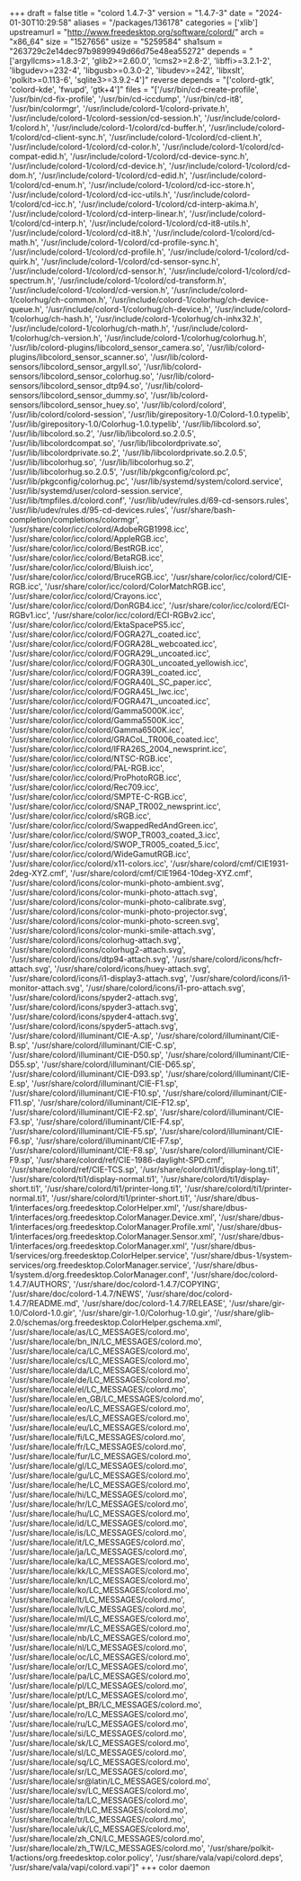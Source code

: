 +++
draft = false
title = "colord 1.4.7-3"
version = "1.4.7-3"
date = "2024-01-30T10:29:58"
aliases = "/packages/136178"
categories = ['xlib']
upstreamurl = "http://www.freedesktop.org/software/colord/"
arch = "x86_64"
size = "1527656"
usize = "5259584"
sha1sum = "263729c2e14dec97b9899949d66d75e48ea55272"
depends = "['argyllcms>=1.8.3-2', 'glib2>=2.60.0', 'lcms2>=2.8-2', 'libffi>=3.2.1-2', 'libgudev>=232-4', 'libgusb>=0.3.0-2', 'libudev>=242', 'libxslt', 'polkit>=0.113-6', 'sqlite3>=3.9.2-4']"
reverse depends = "['colord-gtk', 'colord-kde', 'fwupd', 'gtk+4']"
files = "['/usr/bin/cd-create-profile', '/usr/bin/cd-fix-profile', '/usr/bin/cd-iccdump', '/usr/bin/cd-it8', '/usr/bin/colormgr', '/usr/include/colord-1/colord-private.h', '/usr/include/colord-1/colord-session/cd-session.h', '/usr/include/colord-1/colord.h', '/usr/include/colord-1/colord/cd-buffer.h', '/usr/include/colord-1/colord/cd-client-sync.h', '/usr/include/colord-1/colord/cd-client.h', '/usr/include/colord-1/colord/cd-color.h', '/usr/include/colord-1/colord/cd-compat-edid.h', '/usr/include/colord-1/colord/cd-device-sync.h', '/usr/include/colord-1/colord/cd-device.h', '/usr/include/colord-1/colord/cd-dom.h', '/usr/include/colord-1/colord/cd-edid.h', '/usr/include/colord-1/colord/cd-enum.h', '/usr/include/colord-1/colord/cd-icc-store.h', '/usr/include/colord-1/colord/cd-icc-utils.h', '/usr/include/colord-1/colord/cd-icc.h', '/usr/include/colord-1/colord/cd-interp-akima.h', '/usr/include/colord-1/colord/cd-interp-linear.h', '/usr/include/colord-1/colord/cd-interp.h', '/usr/include/colord-1/colord/cd-it8-utils.h', '/usr/include/colord-1/colord/cd-it8.h', '/usr/include/colord-1/colord/cd-math.h', '/usr/include/colord-1/colord/cd-profile-sync.h', '/usr/include/colord-1/colord/cd-profile.h', '/usr/include/colord-1/colord/cd-quirk.h', '/usr/include/colord-1/colord/cd-sensor-sync.h', '/usr/include/colord-1/colord/cd-sensor.h', '/usr/include/colord-1/colord/cd-spectrum.h', '/usr/include/colord-1/colord/cd-transform.h', '/usr/include/colord-1/colord/cd-version.h', '/usr/include/colord-1/colorhug/ch-common.h', '/usr/include/colord-1/colorhug/ch-device-queue.h', '/usr/include/colord-1/colorhug/ch-device.h', '/usr/include/colord-1/colorhug/ch-hash.h', '/usr/include/colord-1/colorhug/ch-inhx32.h', '/usr/include/colord-1/colorhug/ch-math.h', '/usr/include/colord-1/colorhug/ch-version.h', '/usr/include/colord-1/colorhug/colorhug.h', '/usr/lib/colord-plugins/libcolord_sensor_camera.so', '/usr/lib/colord-plugins/libcolord_sensor_scanner.so', '/usr/lib/colord-sensors/libcolord_sensor_argyll.so', '/usr/lib/colord-sensors/libcolord_sensor_colorhug.so', '/usr/lib/colord-sensors/libcolord_sensor_dtp94.so', '/usr/lib/colord-sensors/libcolord_sensor_dummy.so', '/usr/lib/colord-sensors/libcolord_sensor_huey.so', '/usr/lib/colord/colord', '/usr/lib/colord/colord-session', '/usr/lib/girepository-1.0/Colord-1.0.typelib', '/usr/lib/girepository-1.0/Colorhug-1.0.typelib', '/usr/lib/libcolord.so', '/usr/lib/libcolord.so.2', '/usr/lib/libcolord.so.2.0.5', '/usr/lib/libcolordcompat.so', '/usr/lib/libcolordprivate.so', '/usr/lib/libcolordprivate.so.2', '/usr/lib/libcolordprivate.so.2.0.5', '/usr/lib/libcolorhug.so', '/usr/lib/libcolorhug.so.2', '/usr/lib/libcolorhug.so.2.0.5', '/usr/lib/pkgconfig/colord.pc', '/usr/lib/pkgconfig/colorhug.pc', '/usr/lib/systemd/system/colord.service', '/usr/lib/systemd/user/colord-session.service', '/usr/lib/tmpfiles.d/colord.conf', '/usr/lib/udev/rules.d/69-cd-sensors.rules', '/usr/lib/udev/rules.d/95-cd-devices.rules', '/usr/share/bash-completion/completions/colormgr', '/usr/share/color/icc/colord/AdobeRGB1998.icc', '/usr/share/color/icc/colord/AppleRGB.icc', '/usr/share/color/icc/colord/BestRGB.icc', '/usr/share/color/icc/colord/BetaRGB.icc', '/usr/share/color/icc/colord/Bluish.icc', '/usr/share/color/icc/colord/BruceRGB.icc', '/usr/share/color/icc/colord/CIE-RGB.icc', '/usr/share/color/icc/colord/ColorMatchRGB.icc', '/usr/share/color/icc/colord/Crayons.icc', '/usr/share/color/icc/colord/DonRGB4.icc', '/usr/share/color/icc/colord/ECI-RGBv1.icc', '/usr/share/color/icc/colord/ECI-RGBv2.icc', '/usr/share/color/icc/colord/EktaSpacePS5.icc', '/usr/share/color/icc/colord/FOGRA27L_coated.icc', '/usr/share/color/icc/colord/FOGRA28L_webcoated.icc', '/usr/share/color/icc/colord/FOGRA29L_uncoated.icc', '/usr/share/color/icc/colord/FOGRA30L_uncoated_yellowish.icc', '/usr/share/color/icc/colord/FOGRA39L_coated.icc', '/usr/share/color/icc/colord/FOGRA40L_SC_paper.icc', '/usr/share/color/icc/colord/FOGRA45L_lwc.icc', '/usr/share/color/icc/colord/FOGRA47L_uncoated.icc', '/usr/share/color/icc/colord/Gamma5000K.icc', '/usr/share/color/icc/colord/Gamma5500K.icc', '/usr/share/color/icc/colord/Gamma6500K.icc', '/usr/share/color/icc/colord/GRACoL_TR006_coated.icc', '/usr/share/color/icc/colord/IFRA26S_2004_newsprint.icc', '/usr/share/color/icc/colord/NTSC-RGB.icc', '/usr/share/color/icc/colord/PAL-RGB.icc', '/usr/share/color/icc/colord/ProPhotoRGB.icc', '/usr/share/color/icc/colord/Rec709.icc', '/usr/share/color/icc/colord/SMPTE-C-RGB.icc', '/usr/share/color/icc/colord/SNAP_TR002_newsprint.icc', '/usr/share/color/icc/colord/sRGB.icc', '/usr/share/color/icc/colord/SwappedRedAndGreen.icc', '/usr/share/color/icc/colord/SWOP_TR003_coated_3.icc', '/usr/share/color/icc/colord/SWOP_TR005_coated_5.icc', '/usr/share/color/icc/colord/WideGamutRGB.icc', '/usr/share/color/icc/colord/x11-colors.icc', '/usr/share/colord/cmf/CIE1931-2deg-XYZ.cmf', '/usr/share/colord/cmf/CIE1964-10deg-XYZ.cmf', '/usr/share/colord/icons/color-munki-photo-ambient.svg', '/usr/share/colord/icons/color-munki-photo-attach.svg', '/usr/share/colord/icons/color-munki-photo-calibrate.svg', '/usr/share/colord/icons/color-munki-photo-projector.svg', '/usr/share/colord/icons/color-munki-photo-screen.svg', '/usr/share/colord/icons/color-munki-smile-attach.svg', '/usr/share/colord/icons/colorhug-attach.svg', '/usr/share/colord/icons/colorhug2-attach.svg', '/usr/share/colord/icons/dtp94-attach.svg', '/usr/share/colord/icons/hcfr-attach.svg', '/usr/share/colord/icons/huey-attach.svg', '/usr/share/colord/icons/i1-display3-attach.svg', '/usr/share/colord/icons/i1-monitor-attach.svg', '/usr/share/colord/icons/i1-pro-attach.svg', '/usr/share/colord/icons/spyder2-attach.svg', '/usr/share/colord/icons/spyder3-attach.svg', '/usr/share/colord/icons/spyder4-attach.svg', '/usr/share/colord/icons/spyder5-attach.svg', '/usr/share/colord/illuminant/CIE-A.sp', '/usr/share/colord/illuminant/CIE-B.sp', '/usr/share/colord/illuminant/CIE-C.sp', '/usr/share/colord/illuminant/CIE-D50.sp', '/usr/share/colord/illuminant/CIE-D55.sp', '/usr/share/colord/illuminant/CIE-D65.sp', '/usr/share/colord/illuminant/CIE-D93.sp', '/usr/share/colord/illuminant/CIE-E.sp', '/usr/share/colord/illuminant/CIE-F1.sp', '/usr/share/colord/illuminant/CIE-F10.sp', '/usr/share/colord/illuminant/CIE-F11.sp', '/usr/share/colord/illuminant/CIE-F12.sp', '/usr/share/colord/illuminant/CIE-F2.sp', '/usr/share/colord/illuminant/CIE-F3.sp', '/usr/share/colord/illuminant/CIE-F4.sp', '/usr/share/colord/illuminant/CIE-F5.sp', '/usr/share/colord/illuminant/CIE-F6.sp', '/usr/share/colord/illuminant/CIE-F7.sp', '/usr/share/colord/illuminant/CIE-F8.sp', '/usr/share/colord/illuminant/CIE-F9.sp', '/usr/share/colord/ref/CIE-1986-daylight-SPD.cmf', '/usr/share/colord/ref/CIE-TCS.sp', '/usr/share/colord/ti1/display-long.ti1', '/usr/share/colord/ti1/display-normal.ti1', '/usr/share/colord/ti1/display-short.ti1', '/usr/share/colord/ti1/printer-long.ti1', '/usr/share/colord/ti1/printer-normal.ti1', '/usr/share/colord/ti1/printer-short.ti1', '/usr/share/dbus-1/interfaces/org.freedesktop.ColorHelper.xml', '/usr/share/dbus-1/interfaces/org.freedesktop.ColorManager.Device.xml', '/usr/share/dbus-1/interfaces/org.freedesktop.ColorManager.Profile.xml', '/usr/share/dbus-1/interfaces/org.freedesktop.ColorManager.Sensor.xml', '/usr/share/dbus-1/interfaces/org.freedesktop.ColorManager.xml', '/usr/share/dbus-1/services/org.freedesktop.ColorHelper.service', '/usr/share/dbus-1/system-services/org.freedesktop.ColorManager.service', '/usr/share/dbus-1/system.d/org.freedesktop.ColorManager.conf', '/usr/share/doc/colord-1.4.7/AUTHORS', '/usr/share/doc/colord-1.4.7/COPYING', '/usr/share/doc/colord-1.4.7/NEWS', '/usr/share/doc/colord-1.4.7/README.md', '/usr/share/doc/colord-1.4.7/RELEASE', '/usr/share/gir-1.0/Colord-1.0.gir', '/usr/share/gir-1.0/Colorhug-1.0.gir', '/usr/share/glib-2.0/schemas/org.freedesktop.ColorHelper.gschema.xml', '/usr/share/locale/as/LC_MESSAGES/colord.mo', '/usr/share/locale/bn_IN/LC_MESSAGES/colord.mo', '/usr/share/locale/ca/LC_MESSAGES/colord.mo', '/usr/share/locale/cs/LC_MESSAGES/colord.mo', '/usr/share/locale/da/LC_MESSAGES/colord.mo', '/usr/share/locale/de/LC_MESSAGES/colord.mo', '/usr/share/locale/el/LC_MESSAGES/colord.mo', '/usr/share/locale/en_GB/LC_MESSAGES/colord.mo', '/usr/share/locale/eo/LC_MESSAGES/colord.mo', '/usr/share/locale/es/LC_MESSAGES/colord.mo', '/usr/share/locale/eu/LC_MESSAGES/colord.mo', '/usr/share/locale/fi/LC_MESSAGES/colord.mo', '/usr/share/locale/fr/LC_MESSAGES/colord.mo', '/usr/share/locale/fur/LC_MESSAGES/colord.mo', '/usr/share/locale/gl/LC_MESSAGES/colord.mo', '/usr/share/locale/gu/LC_MESSAGES/colord.mo', '/usr/share/locale/he/LC_MESSAGES/colord.mo', '/usr/share/locale/hi/LC_MESSAGES/colord.mo', '/usr/share/locale/hr/LC_MESSAGES/colord.mo', '/usr/share/locale/hu/LC_MESSAGES/colord.mo', '/usr/share/locale/id/LC_MESSAGES/colord.mo', '/usr/share/locale/is/LC_MESSAGES/colord.mo', '/usr/share/locale/it/LC_MESSAGES/colord.mo', '/usr/share/locale/ja/LC_MESSAGES/colord.mo', '/usr/share/locale/ka/LC_MESSAGES/colord.mo', '/usr/share/locale/kk/LC_MESSAGES/colord.mo', '/usr/share/locale/kn/LC_MESSAGES/colord.mo', '/usr/share/locale/ko/LC_MESSAGES/colord.mo', '/usr/share/locale/lt/LC_MESSAGES/colord.mo', '/usr/share/locale/lv/LC_MESSAGES/colord.mo', '/usr/share/locale/ml/LC_MESSAGES/colord.mo', '/usr/share/locale/mr/LC_MESSAGES/colord.mo', '/usr/share/locale/nb/LC_MESSAGES/colord.mo', '/usr/share/locale/nl/LC_MESSAGES/colord.mo', '/usr/share/locale/oc/LC_MESSAGES/colord.mo', '/usr/share/locale/or/LC_MESSAGES/colord.mo', '/usr/share/locale/pa/LC_MESSAGES/colord.mo', '/usr/share/locale/pl/LC_MESSAGES/colord.mo', '/usr/share/locale/pt/LC_MESSAGES/colord.mo', '/usr/share/locale/pt_BR/LC_MESSAGES/colord.mo', '/usr/share/locale/ro/LC_MESSAGES/colord.mo', '/usr/share/locale/ru/LC_MESSAGES/colord.mo', '/usr/share/locale/si/LC_MESSAGES/colord.mo', '/usr/share/locale/sk/LC_MESSAGES/colord.mo', '/usr/share/locale/sl/LC_MESSAGES/colord.mo', '/usr/share/locale/sq/LC_MESSAGES/colord.mo', '/usr/share/locale/sr/LC_MESSAGES/colord.mo', '/usr/share/locale/sr@latin/LC_MESSAGES/colord.mo', '/usr/share/locale/sv/LC_MESSAGES/colord.mo', '/usr/share/locale/ta/LC_MESSAGES/colord.mo', '/usr/share/locale/th/LC_MESSAGES/colord.mo', '/usr/share/locale/tr/LC_MESSAGES/colord.mo', '/usr/share/locale/uk/LC_MESSAGES/colord.mo', '/usr/share/locale/zh_CN/LC_MESSAGES/colord.mo', '/usr/share/locale/zh_TW/LC_MESSAGES/colord.mo', '/usr/share/polkit-1/actions/org.freedesktop.color.policy', '/usr/share/vala/vapi/colord.deps', '/usr/share/vala/vapi/colord.vapi']"
+++
color daemon